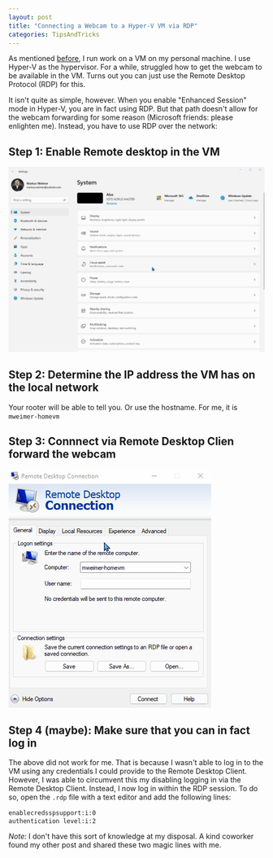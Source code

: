 ```yaml
---
layout: post
title: "Connecting a Webcam to a Hyper-V VM via RDP"
categories: TipsAndTricks
---
```


As mentioned [before](2020/10/19/hyperv-webcam/), I run work on a VM on my
personal machine. I use Hyper-V as the hypervisor. For a while, struggled how to
get the webcam to be available in the VM. Turns out you can just use the Remote
Desktop Protocol (RDP) for this.

<!--more-->

It isn't quite as simple, however. When you enable "Enhanced Session" mode in
Hyper-V, you are in fact using RDP. But that path doesn't allow for the webcam
forwarding for some reason (Microsoft friends: please enlighten me). Instead,
you have to use RDP over the network:

## Step 1: Enable Remote desktop in the VM

![Screen recording of enabling RDP](/img/2022-01-30-enable-rdp.gif)

## Step 2: Determine the IP address the VM has on the local network

Your rooter will be able to tell you. Or use the hostname. For me, it is `mweimer-homevm`

## Step 3: Connnect via Remote Desktop Clien forward the webcam

![Screen recording of the needed configuration](/img/2022-01-30-configure_rdp.gif)

## Step 4 (maybe): Make sure that you can in fact log in

The above did not work for me. That is because I wasn't able to log in to the VM
using any credentials I could provide to the Remote Desktop Client. However, I
was able to circumvent this my disabling logging in via the Remote Desktop
Client. Instead, I now log in within the RDP session. To do so, open the `.rdp`
file with a text editor and add the following lines:

```
enablecredsspsupport:i:0
authentication level:i:2
```

*Note:* I don't have this sort of knowledge at my disposal. A kind coworker
found my other post and shared these two magic lines with me.

